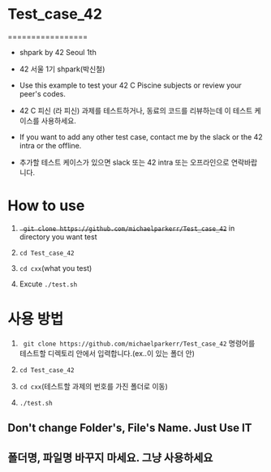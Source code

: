 # Test_case_42
=================

- shpark by 42 Seoul 1th

- 42 서울 1기 shpark(박신철)
 
- Use this example to test your 42 C Piscine subjects or review your peer's codes.

- 42 C 피신 (라 피신) 과제를 테스트하거나, 동료의 코드를 리뷰하는데 이 테스트 케이스를 사용하세요.

- If you want to add any other test case, contact me by the slack or the 42 intra or the offline.

- 추가할 테스트 케이스가 있으면 slack 또는 42 intra 또는 오프라인으로 연락바랍니다.

# How to use

1. ~~``` git clone https://github.com/michaelparkerr/Test_case_42```~~ in directory you want test

2. ```cd Test_case_42```

3. ```cd cxx```(what you test)

4. Excute ```./test.sh```

# 사용 방법

1. ``` git clone https://github.com/michaelparkerr/Test_case_42``` 명령어를 테스트할 디렉토리 안에서 입력합니다.(ex..이 있는 폴더 안)

2. ```cd Test_case_42```

3. ```cd cxx```(테스트할 과제의 번호를 가진 폴더로 이동)

4. ```./test.sh```

## Don't change Folder's, File's Name. Just Use IT

## 폴더명, 파일명 바꾸지 마세요. 그냥 사용하세요

